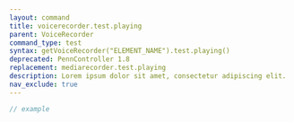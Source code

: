 ```yaml
---
layout: command
title: voicerecorder.test.playing
parent: VoiceRecorder
command_type: test
syntax: getVoiceRecorder("ELEMENT_NAME").test.playing()
deprecated: PennController 1.8
replacement: mediarecorder.test.playing
description: Lorem ipsum dolor sit amet, consectetur adipiscing elit.
nav_exclude: true
---
```


```javascript
// example
```
